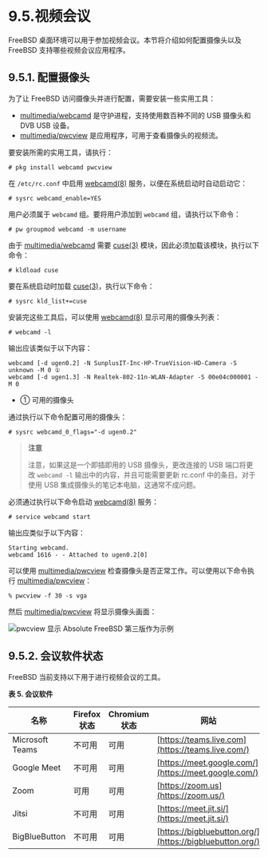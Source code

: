 # 9.5.视频会议

FreeBSD 桌面环境可以用于参加视频会议。本节将介绍如何配置摄像头以及 FreeBSD 支持哪些视频会议应用程序。

## 9.5.1. 配置摄像头

为了让 FreeBSD 访问摄像头并进行配置，需要安装一些实用工具：

* [multimedia/webcamd](https://cgit.freebsd.org/ports/tree/multimedia/webcamd/) 是守护进程，支持使用数百种不同的 USB 摄像头和 DVB USB 设备。
* [multimedia/pwcview](https://cgit.freebsd.org/ports/tree/multimedia/pwcview/) 是应用程序，可用于查看摄像头的视频流。

要安装所需的实用工具，请执行：

```
# pkg install webcamd pwcview
```

在 `/etc/rc.conf` 中启用 [webcamd(8)](https://man.freebsd.org/cgi/man.cgi?query=webcamd&sektion=8&format=html) 服务，以便在系统启动时自动启动它：

```
# sysrc webcamd_enable=YES
```

用户必须属于 `webcamd` 组。要将用户添加到 `webcamd` 组，请执行以下命令：

```
# pw groupmod webcamd -m username
```

由于 [multimedia/webcamd](https://cgit.freebsd.org/ports/tree/multimedia/webcamd/) 需要 [cuse(3)](https://man.freebsd.org/cgi/man.cgi?query=cuse&sektion=3&format=html) 模块，因此必须加载该模块，执行以下命令：

```
# kldload cuse
```

要在系统启动时加载 [cuse(3)](https://man.freebsd.org/cgi/man.cgi?query=cuse&sektion=3&format=html)，执行以下命令：

```
# sysrc kld_list+=cuse
```

安装完这些工具后，可以使用 [webcamd(8)](https://man.freebsd.org/cgi/man.cgi?query=webcamd&sektion=8&format=html) 显示可用的摄像头列表：

```
# webcamd -l
```

输出应该类似于以下内容：

```
webcamd [-d ugen0.2] -N SunplusIT-Inc-HP-TrueVision-HD-Camera -S unknown -M 0 ①
webcamd [-d ugen1.3] -N Realtek-802-11n-WLAN-Adapter -S 00e04c000001 -M 0
```

* ① 可用的摄像头

通过执行以下命令配置可用的摄像头：

```
# sysrc webcamd_0_flags="-d ugen0.2" 
```

>**注意**
>
>注意，如果这是一个即插即用的 USB 摄像头，更改连接的 USB 端口将更改 `webcamd -l` 输出中的内容，并且可能需要更新 rc.conf 中的条目。对于使用 USB 集成摄像头的笔记本电脑，这通常不成问题。

必须通过执行以下命令启动 [webcamd(8)](https://man.freebsd.org/cgi/man.cgi?query=webcamd&sektion=8&format=html) 服务：

```
# service webcamd start
```

输出应类似于以下内容：

```
Starting webcamd.
webcamd 1616 - - Attached to ugen0.2[0]
```

可以使用 [multimedia/pwcview](https://cgit.freebsd.org/ports/tree/multimedia/pwcview/) 检查摄像头是否正常工作。可以使用以下命令执行 [multimedia/pwcview](https://cgit.freebsd.org/ports/tree/multimedia/pwcview/)：

```
% pwcview -f 30 -s vga
```

然后 [multimedia/pwcview](https://cgit.freebsd.org/ports/tree/multimedia/pwcview/) 将显示摄像头画面：

![pwcview 显示 Absolute FreeBSD 第三版作为示例](https://docs.freebsd.org/images/books/handbook/multimedia/pwcview.png)

## 9.5.2. 会议软件状态

FreeBSD 当前支持以下用于进行视频会议的工具。

**表 5. 会议软件**

| 名称              | Firefox 状态  | Chromium 状态 | 网站 |
| ------------------- | ------------- | ------------- | ---- |
| Microsoft Teams    | 不可用       | 可用          | [https://teams.live.com](https://teams.live.com/) |
| Google Meet        | 不可用       | 可用          | [https://meet.google.com/](https://meet.google.com/) |
| Zoom               | 可用          | 可用          | [https://zoom.us](https://zoom.us/) |
| Jitsi              | 不可用       | 可用          | [https://meet.jit.si/](https://meet.jit.si/) |
| BigBlueButton      | 不可用       | 可用          | [https://bigbluebutton.org/](https://bigbluebutton.org/) |
